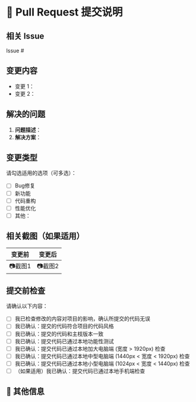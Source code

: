 # 📌 Pull Request 提交说明

## 相关 Issue
<!-- 关联的 Issue 编号，如 "#123" -->
Issue #

## 变更内容
<!-- 请简要描述此 PR 的主要变更内容 -->
- 变更 1：
- 变更 2：

## 解决的问题
<!-- 说明此 PR 解决了什么问题，以及为什么这样改动 -->
1. **问题描述**：
2. **解决方案**：

## 变更类型
请勾选适用的选项（可多选）：
- [ ] Bug修复
- [ ] 新功能
- [ ] 代码重构
- [ ] 性能优化
- [ ] 其他：

## 相关截图（如果适用）
<!-- 如果有 UI 变更，请附上截图或录屏 -->
| 变更前 | 变更后 |
| ------ | ------ |
| 📷截图1 | 📷截图2 |

## 提交前检查
请确认以下内容：
- [ ] 我已检查修改的内容对项目的影响，确认所提交的代码无误
- [ ] 我已确认：提交的代码符合项目的代码风格
- [ ] 我已确认：提交的代码和主枝版本一致
- [ ] 我已确认：提交代码已通过本地功能性测试
- [ ] 我已确认：提交代码已通过本地加大电脑端 (宽度 > 1920px) 检查
- [ ] 我已确认：提交代码已通过本地中型电脑端 (1440px < 宽度 < 1920px) 检查
- [ ] 我已确认：提交代码已通过本地小型电脑端 (1024px < 宽度 < 1440px) 检查
- [ ] （如果适用）我已确认：提交代码已通过本地手机端检查

## 🔗 其他信息
<!-- 提供额外的上下文或补充说明（如相关的PR、设计文档等） -->